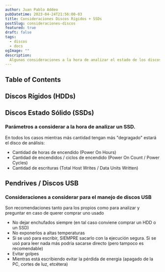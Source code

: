 ```yaml
---
author: Juan Pablo Addeo
pubDatetime: 2023-04-24T21:56:00-03
title: Consideraciones Discos Rígidos + SSDs
postSlug: consideraciones-discos
featured: true
draft: false
tags:
  - discos
  - docs
ogImage: ""
description:
  Algunas consideraciones a la hora de analizar el estado de los discos rígidos y de estado sólido.
---
```


## Table of Contents

## Discos Rígidos (HDDs)


## Discos Estado Sólido (SSDs)

### Parámetros a considerar a la hora de analizar un SSD.
En todos los casos mientras más cantidad tengan más "degragado" estará el disco de análisis:

-   Cantidad de horas de encendido (Power On Hours)
-   Cantidad de encendidos / ciclos de encendido (Power On Count / Power Cycles)
-   Cantidad de escrituras (Total Host Writes / Data Units Written)

## Pendrives / Discos USB

### Consideraciones a considerar para el manejo de discos USB
Son recomendaciones tanto para los propios como para analizar y preguntar en caso de querer comprar uno usado

-   No dejar enchufados siempre (en tal caso conviene comprar un HDD o un SSD)
-   No exponerlos a altas temperaturas
-   Si se usó para escribir, SIEMPRE sacarlo con la ejecución segura. Si se usó para leer nada más podría sacarse directo (pero tampoco es recomendable)
-   Evitar golpes
-   Mientras está escribiendo evitar la pérdida de energia (apagado de la PC, cortes de luz, etcétera)